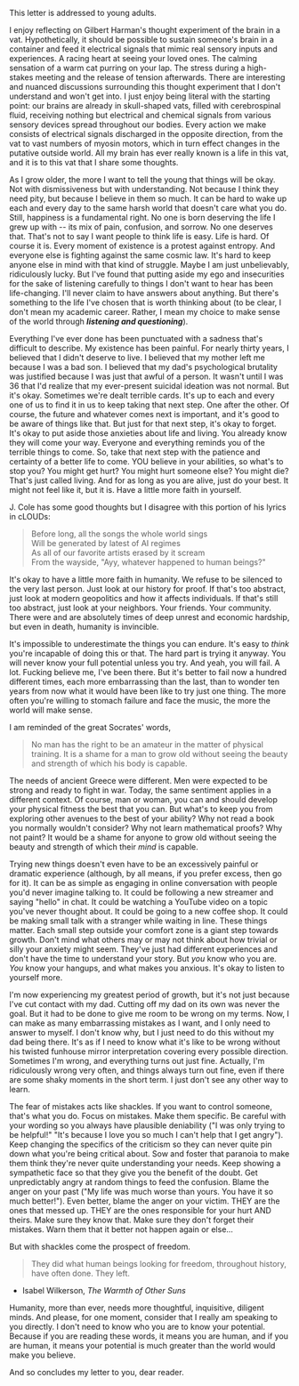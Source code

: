 This letter is addressed to young adults.

I enjoy reflecting on Gilbert Harman's thought experiment of the brain in a vat. Hypothetically, it should be possible to sustain someone's brain in a container and feed it electrical signals that mimic real sensory inputs and experiences. A racing heart at seeing your loved ones. The calming sensation of a warm cat purring on your lap. The stress during a high-stakes meeting and the release of tension afterwards. There are interesting and nuanced discussions surrounding this thought experiment that I don't understand and won't get into. I just enjoy being literal with the starting point: our brains are already in skull-shaped vats, filled with cerebrospinal fluid, receiving nothing but electrical and chemical signals from various sensory devices spread throughout our bodies. Every action we make consists of electrical signals discharged in the opposite direction, from the vat to vast numbers of myosin motors, which in turn effect changes in the putative outside world. All my brain has ever really known is a life in this vat, and it is to this vat that I share some thoughts.

As I grow older, the more I want to tell the young that things will be okay. Not with dismissiveness but with understanding. Not because I think they need pity, but because I believe in them so much. It can be hard to wake up each and every day to the same harsh world that doesn't care what you do. Still, happiness is a fundamental right. No one is born deserving the life I grew up with -- its mix of pain, confusion, and sorrow. No one deserves that. That's not to say I want people to think life is easy. Life is hard. Of course it is. Every moment of existence is a protest against entropy. And everyone else is fighting against the same cosmic law. It's hard to keep anyone else in mind with that kind of struggle. Maybe I am just unbelievably, ridiculously lucky. But I've found that putting aside my ego and insecurities for the sake of listening carefully to things I don't want to hear has been life-changing. I'll never claim to have answers about anything. But there's something to the life I've chosen that is worth thinking about (to be clear, I don't mean my academic career. Rather, I mean my choice to make sense of the world through ***listening and questioning***).

Everything I've ever done has been punctuated with a sadness that's difficult to describe. My existence has been painful. For nearly thirty years, I believed that I didn't deserve to live. I believed that my mother left me because I was a bad son. I believed that my dad's psychological brutality was justified because I was just that awful of a person. It wasn't until I was 36 that I'd realize that my ever-present suicidal ideation was not normal. But it's okay. Sometimes we're dealt terrible cards. It's up to each and every one of us to find it in us to keep taking that next step. One after the other. Of course, the future and whatever comes next is important, and it's good to be aware of things like that. But just for that next step, it's okay to forget. It's okay to put aside those anxieties about life and living. You already know they will come your way. Everyone and everything reminds you of the terrible things to come. So, take that next step with the patience and certainty of a better life to come. YOU believe in your abilities, so what's to stop you? You might get hurt? You might hurt someone else? You might die? That's just called living. And for as long as you are alive, just do your best. It might not feel like it, but it is. Have a little more faith in yourself. 

J. Cole has some good thoughts but I disagree with this portion of his lyrics in cLOUDs:

> Before long, all the songs the whole world sings<br />
> Will be generated by latest of AI regimes<br />
> As all of our favorite artists erased by it scream<br />
> From the wayside, "Ayy, whatever happened to human beings?"

It's okay to have a little more faith in humanity. We refuse to be silenced to the very last person. Just look at our history for proof. If that's too abstract, just look at modern geopolitics and how it affects individuals. If that's still too abstract, just look at your neighbors. Your friends. Your community. There were and are absolutely times of deep unrest and economic hardship, but even in death, humanity is invincible.

It's impossible to underestimate the things you can endure. It's easy to *think* you're incapable of doing this or that. The hard part is trying it anyway. You will never know your full potential unless you try. And yeah, you will fail. A lot. Fucking believe me, I've been there. But it's better to fail now a hundred different times, each more embarrassing than the last, than to wonder ten years from now what it would have been like to try just one thing. The more often you're willing to stomach failure and face the music, the more the world will make sense.

I am reminded of the great Socrates' words, 

> No man has the right to be an amateur in the matter of physical training. It is a shame for a man to grow old without seeing the beauty and strength of which his body is capable.

The needs of ancient Greece were different. Men were expected to be strong and ready to fight in war. Today, the same sentiment applies in a different context. Of course, man or woman, you can and should develop your physical fitness the best that you can. But what's to keep you from exploring other avenues to the best of your ability? Why not read a book you normally wouldn't consider? Why not learn mathematical proofs? Why not paint? It would be a shame for anyone to grow old without seeing the beauty and strength of which their *mind* is capable.

Trying new things doesn't even have to be an excessively painful or dramatic experience (although, by all means, if you prefer excess, then go for it). It can be as simple as engaging in online conversation with people you'd never imagine talking to. It could be following a new streamer and saying "hello" in chat. It could be watching a YouTube video on a topic you've never thought about. It could be going to a new coffee shop. It could be making small talk with a stranger while waiting in line. These things matter. Each small step outside your comfort zone is a giant step towards growth. Don't mind what others may or may not think about how trivial or silly your anxiety might seem. They've just had different experiences and don't have the time to understand your story. But *you* know who you are. *You* know your hangups, and what makes you anxious. It's okay to listen to yourself more.

I'm now experiencing my greatest period of growth, but it's not just because I've cut contact with my dad. Cutting off my dad on its own was never the goal. But it had to be done to give me room to be wrong on my terms. Now, I can make as many embarrassing mistakes as I want, and I only need to answer to myself. I don't know why, but I just need to do this without my dad being there. It's as if I need to know what it's like to be wrong without his twisted funhouse mirror interpretation covering every possible direction. Sometimes I'm wrong, and everything turns out just fine. Actually, I'm ridiculously wrong very often, and things always turn out fine, even if there are some shaky moments in the short term. I just don't see any other way to learn.

The fear of mistakes acts like shackles. If you want to control someone, that's what you do. Focus on mistakes. Make them specific. Be careful with your wording so you always have plausible deniability ("I was only trying to be helpful!" "It's because I love you so much I can't help that I get angry"). Keep changing the specifics of the criticism so they can never quite pin down what you're being critical about. Sow and foster that paranoia to make them think they're never quite understanding your needs. Keep showing a sympathetic face so that they give you the benefit of the doubt. Get unpredictably angry at random things to feed the confusion. Blame the anger on your past ("My life was much worse than yours. You have it so much better!"). Even better, blame the anger on your victim. THEY are the ones that messed up. THEY are the ones responsible for your hurt AND theirs. Make sure they know that. Make sure they don't forget their mistakes. Warn them that it better not happen again or else...

But with shackles come the prospect of freedom.

> They did what human beings looking for freedom, throughout history, have often done. They left.<br />
 - Isabel Wilkerson, *The Warmth of Other Suns*

Humanity, more than ever, needs more thoughtful, inquisitive, diligent minds. And please, for one moment, consider that I really am speaking to you directly. I don't need to know who you are to know your potential. Because if you are reading these words, it means you are human, and if you are human, it means your potential is much greater than the world would make you believe.

And so concludes my letter to you, dear reader.

